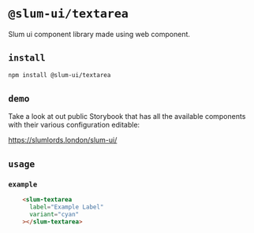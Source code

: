 # `@slum-ui/textarea`

Slum ui component library made using web component.

## `install`

```bash
npm install @slum-ui/textarea
```

## `demo`

Take a look at out public Storybook that has all the available components with their various configuration editable:

https://slumlords.london/slum-ui/

## `usage`

### `example`
```html
    <slum-textarea
      label="Example Label"
      variant="cyan"
    ></slum-textarea>
```
